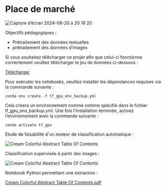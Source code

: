 # Place de marché

![Capture d’écran 2024-08-20 à 20 16 20](https://github.com/user-attachments/assets/68716d35-164b-4021-b159-c8a0b6da69e6)

Objectifs pédagogiques :

- Prétraitement des données textuelles
- prétraitement des données d’images

Si vous souhaitez télécharger ce projet afin que celui-ci fonctionne correctement veuillez télécharger le jeu de données ci-dessous :

[Télécharger](https://s3-eu-west-1.amazonaws.com/static.oc-static.com/prod/courses/files/Parcours_data_scientist/Projet+-+Textimage+DAS+V2/Dataset+projet+pre%CC%81traitement+textes+images.zip)

Pour exécuter les notebooks, veuillez installer les dépendances requises via la commande suivante :

`conda env create -f tf_gpu_env_backup.yml`

Cela créera un environnement nommé comme spécifié dans le fichier tf_gpu_env_backup.yml. Une fois l’installation terminée, activez l’environnement avec la commande suivante :


`conda activate tf_gpu`

Etude de faisabilité d'un moteur de classification automatique : 

![Cream Colorful Abstract Table Of Contents](https://github.com/user-attachments/assets/961d7917-9ea9-473d-8688-f5b3fc5476a6)

Classification supervisée à partir des images : 

![Cream Colorful Abstract Table Of Contents](https://github.com/user-attachments/assets/93b9a4f1-3d9f-445e-bd9e-df83bf162f70)

Notebook Python permettant une extraction : 

[Cream Colorful Abstract Table Of Contents.pdf](https://github.com/user-attachments/files/16681114/Cream.Colorful.Abstract.Table.Of.Contents.pdf)




